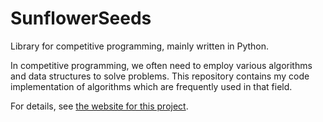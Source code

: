 # SunflowerSeeds
Library for competitive programming, mainly written in Python.

In competitive programming, we often need to employ various algorithms and data structures to solve problems.
This repository contains my code implementation of algorithms which are frequently used in that field.

For details, see [the website for this project](https://hamukichi.github.io/SunflowerSeeds/).